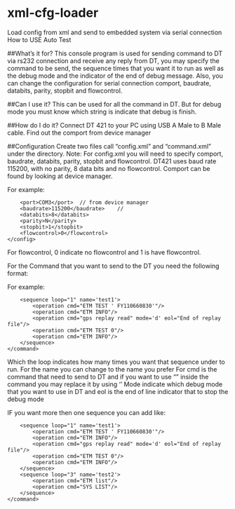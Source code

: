 # xml-cfg-loader
Load config from xml and send to embedded system via serial connection
How to USE Auto Test

##What’s it for?
This console program is used for sending command to DT via rs232 connection and receive any reply from DT, you may specify the command to be send,
the sequence times that you want it to run as well as the debug mode and the indicator of the end of debug message.
Also, you can change the configuration for serial connection comport, baudrate, databits, parity, stopbit and flowcontrol.

##Can I use it?
This can be used for all the command in DT. But for debug mode you must know which string is indicate that debug is finish.

##How do I do it?
Connect DT 421 to your PC using USB A Male to B Male cable. Find out the comport from device manager 

##Configuration
Create two files call “config.xml” and “command.xml” under the directory.
Note:  For config.xml you will need to specify comport, baudrate, databits, parity, stopbit and flowcontrol.
DT421 uses baud rate 115200, with no parity, 8 data bits and no flowcontrol. Comport can be found by looking at device manager.

 

For example:
~~~<config>
	<port>COM3</port>  // from device manager
	<baudrate>115200</baudrate>    //
	<databits>8</databits>
	<parity>N</parity>
	<stopbit>1</stopbit>
	<flowcontrol>0</flowcontrol>
</config>
~~~
For flowcontrol, 0 indicate no flowcontrol and 1 is have flowcontrol.

For the Command that you want to send to the DT you need the following format:

For example:
~~~<command>
	<sequence loop="1" name='test1'>
		<operation cmd="ETM TEST ' FY110660830'"/>
		<operation cmd="ETM INFO"/>
		<operation cmd="gps replay read" mode='d' eol="End of replay file"/>
		<operation cmd="ETM TEST 0"/>
		<operation cmd="ETM INFO"/>
	</sequence>
</command>
~~~
Which the loop indicates how many times you want that sequence under to run. For the name you can change to the name you prefer
For cmd is the command that need to send to DT and if you want to use “” inside the command you may replace it by using ‘’ 
Mode indicate which debug mode that you want to use in DT and eol is the end of line indicator that to stop the debug mode

IF you want more then one sequence you can add like:
~~~<command>
	<sequence loop="1" name='test1'>
		<operation cmd="ETM TEST ' FY110660830'"/>
		<operation cmd="ETM INFO"/>
		<operation cmd="gps replay read" mode='d' eol="End of replay file"/>
		<operation cmd="ETM TEST 0"/>
		<operation cmd="ETM INFO"/>
	</sequence>
	<sequence loop="3" name='test2'>
		<operation cmd="ETM list"/>
		<operation cmd="SYS LIST"/>
	</sequence>
</command>
~~~
